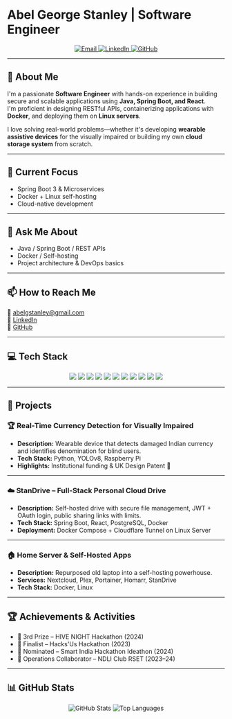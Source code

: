 # Abel George Stanley | Software Engineer

<p align="center">
  <a href="mailto:abelgstanley@gmail.com">
    <img src="https://img.shields.io/badge/Gmail-D14836?style=for-the-badge&logo=gmail&logoColor=white" alt="Email">
  </a>
  <a href="https://www.linkedin.com/in/abel-george-stanley/" target="_blank">
    <img src="https://img.shields.io/badge/LinkedIn-0077B5?style=for-the-badge&logo=linkedin&logoColor=white" alt="LinkedIn">
  </a>
  <a href="https://github.com/abelgeostan" target="_blank">
    <img src="https://img.shields.io/badge/GitHub-181717?style=for-the-badge&logo=github&logoColor=white" alt="GitHub">
  </a>
</p>

---

## 👋 About Me

I'm a passionate **Software Engineer** with hands-on experience in building secure and scalable applications using **Java, Spring Boot, and React**.  
I'm proficient in designing RESTful APIs, containerizing applications with **Docker**, and deploying them on **Linux servers**.

I love solving real-world problems—whether it's developing **wearable assistive devices** for the visually impaired or building my own **cloud storage system** from scratch.

---

## 🔭 Current Focus

- Spring Boot 3 & Microservices
- Docker + Linux self-hosting
- Cloud-native development

---

## 💬 Ask Me About

- Java / Spring Boot / REST APIs  
- Docker / Self-hosting  
- Project architecture & DevOps basics

---

## 📫 How to Reach Me

📧 abelgstanley@gmail.com  
🔗 [LinkedIn](https://www.linkedin.com/in/abel-george-stanley/)  
🐙 [GitHub](https://github.com/abelgeostan)

---

## 💻 Tech Stack

<p align="center">
  <img src="https://img.shields.io/badge/Java-ED8B00?style=for-the-badge&logo=openjdk&logoColor=white" />
  <img src="https://img.shields.io/badge/Spring-6DB33F?style=for-the-badge&logo=spring&logoColor=white" />
  <img src="https://img.shields.io/badge/Python-3776AB?style=for-the-badge&logo=python&logoColor=white" />
  <img src="https://img.shields.io/badge/React-20232A?style=for-the-badge&logo=react&logoColor=61DAFB" />
  <img src="https://img.shields.io/badge/JavaScript-F7DF1E?style=for-the-badge&logo=javascript&logoColor=black" />
  <img src="https://img.shields.io/badge/PostgreSQL-316192?style=for-the-badge&logo=postgresql&logoColor=white" />
  <img src="https://img.shields.io/badge/MongoDB-4EA94B?style=for-the-badge&logo=mongodb&logoColor=white" />
  <img src="https://img.shields.io/badge/Docker-2496ED?style=for-the-badge&logo=docker&logoColor=white" />
  <img src="https://img.shields.io/badge/Linux-FCC624?style=for-the-badge&logo=linux&logoColor=black" />
  <img src="https://img.shields.io/badge/Git-F05032?style=for-the-badge&logo=git&logoColor=white" />
  <img src="https://img.shields.io/badge/Postman-FF6C37?style=for-the-badge&logo=postman&logoColor=white" />
</p>

---

## 🚀 Projects

### 🏆 Real-Time Currency Detection for Visually Impaired
- **Description:** Wearable device that detects damaged Indian currency and identifies denomination for blind users.
- **Tech Stack:** Python, YOLOv8, Raspberry Pi
- **Highlights:** Institutional funding & UK Design Patent 🏅

---

### ☁️ StanDrive – Full-Stack Personal Cloud Drive
- **Description:** Self-hosted drive with secure file management, JWT + OAuth login, public sharing links with limits.
- **Tech Stack:** Spring Boot, React, PostgreSQL, Docker
- **Deployment:** Docker Compose + Cloudflare Tunnel on Linux Server

---

### 🏠 Home Server & Self-Hosted Apps
- **Description:** Repurposed old laptop into a self-hosting powerhouse.
- **Services:** Nextcloud, Plex, Portainer, Homarr, StanDrive
- **Tech Stack:** Docker, Linux

---

## 🏆 Achievements & Activities

- 🥉 3rd Prize – HIVE NIGHT Hackathon (2024)  
- 🏁 Finalist – Hacks'Us Hackathon (2023)  
- 🏅 Nominated – Smart India Hackathon Ideathon (2024)  
- 🔧 Operations Collaborator – NDLI Club RSET (2023–24)

---

## 📊 GitHub Stats

<p align="center">
  <img src="https://github-readme-stats.vercel.app/api?username=abelgeostan&show_icons=true&theme=radical&rank_icon=github" alt="GitHub Stats" />
  <img src="https://github-readme-stats.vercel.app/api/top-langs/?username=abelgeostan&layout=compact&theme=radical" alt="Top Languages" />
</p>
